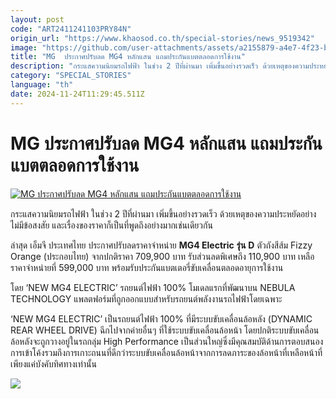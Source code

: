 ```yaml
---
layout: post
code: "ART2411241103PRY84N"
origin_url: "https://www.khaosod.co.th/special-stories/news_9519342"
image: "https://github.com/user-attachments/assets/a2155879-a4e7-4f23-b37d-a2a413c46fd0"
title: "MG  ประกาศปรับลด MG4 หลักแสน แถมประกันแบตตลอดการใช้งาน"
description: "กระแสความนิยมรถไฟฟ้า ในช่วง 2 ปีที่ผ่านมา เพิ่มขึ้นอย่างรวดเร็ว ด้วยเหตุของความประหยัดอย่างไม่มีข้อสงสัย และเรื่องของราคาก็เป็นที่พูดถึงอย่างมาก"
category: "SPECIAL_STORIES"
language: "th"
date: 2024-11-24T11:29:45.511Z
---
```


# MG  ประกาศปรับลด MG4 หลักแสน แถมประกันแบตตลอดการใช้งาน

[![MG  ประกาศปรับลด MG4 หลักแสน แถมประกันแบตตลอดการใช้งาน](https://www.khaosod.co.th/wpapp/uploads/2024/11/mg-03.jpg "MG  ประกาศปรับลด MG4 หลักแสน แถมประกันแบตตลอดการใช้งาน")](https://www.khaosod.co.th/wpapp/uploads/2024/11/mg-03.jpg)

กระแสความนิยมรถไฟฟ้า ในช่วง 2 ปีที่ผ่านมา เพิ่มขึ้นอย่างรวดเร็ว ด้วยเหตุของความประหยัดอย่างไม่มีข้อสงสัย และเรื่องของราคาก็เป็นที่พูดถึงอย่างมากเช่นเดียวกัน

ล่าสุด เอ็มจี ประเทศไทย ประกาศปรับลดราคาจำหน่าย **MG4 Electric** **รุ่น** **D** ตัวถังสีส้ม Fizzy Orange (ประกอบไทย) จากปกติราคา 709,900 บาท รับส่วนลดพิเศษถึง 110,900 บาท เหลือราคาจำหน่ายที่ 599,000 บาท พร้อมรับประกันแบตเตอรี่ขับเคลื่อนตลอดอายุการใช้งาน

โดย ‘NEW MG4 ELECTRIC’ รถยนต์ไฟฟ้า 100% โมเดลแรกที่พัฒนาบน NEBULA TECHNOLOGY แพลตฟอร์มที่ถูกออกแบบสำหรับรถยนต์พลังงานรถไฟฟ้าโดยเฉพาะ

‘NEW MG4 ELECTRIC’ เป็นรถยนต์ไฟฟ้า 100% ที่มีระบบขับเคลื่อนล้อหลัง (DYNAMIC REAR WHEEL DRIVE) ฉีกไปจากค่ายอื่นๆ ที่ใช้ระบบขับเคลื่อนล้อหน้า โดยปกติระบบขับเคลื่อนล้อหลังจะถูกวางอยู่ในรถกลุ่ม High Performance เป็นส่วนใหญ่ซึ่งมีคุณสมบัติด้านการตอบสนองการเข้าโค้งรวมถึงการเกาะถนนที่ดีกว่าระบบขับเคลื่อนล้อหน้าจากการลดภาระของล้อหน้าที่เหลือหน้าที่เพียงแค่บังคับทิศทางเท่านั้น

[![](https://www.khaosod.co.th/wpapp/uploads/2024/11/mg-4-03.jpg)](https://www.khaosod.co.th/wpapp/uploads/2024/11/mg-4-03.jpg)
